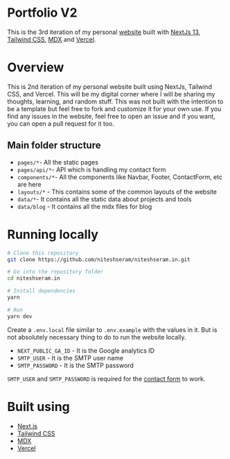 # Portfolio V2

This is the 3rd iteration of my personal <a href="https://niteshseram.in" target="_blank">website</a> built with <a href="https://nextjs.org/" target="_blank">NextJs 13</a>, <a href="https://tailwindcss.com/">Tailwind CSS</a>, <a href="https://mdxjs.com/">MDX</a> and <a href="https://vercel.com" target="_blank">Vercel</a>.

# Overview

This is 2nd iteration of my personal website built using NextJs, Tailwind CSS, and Vercel. This will be my digital corner where I will be sharing my thoughts, learning, and random stuff. This was not built with the intention to be a template but feel free to fork and customize it for your own use. If you find any issues in the website, feel free to open an issue and if you want, you can open a pull request for it too.

## Main folder structure

- `pages/*`- All the static pages
- `pages/api/*`- API which is handling my contact form
- `components/*`- All the components like Navbar, Footer, ContactForm, etc are here
- `layouts/*` - This contains some of the common layouts of the website
- `data/*`- It contains all the static data about projects and tools
- `data/blog` - It contains all the mdx files for blog

# Running locally

```bash
# Clone this repository
git clone https://github.com/niteshseram/niteshseram.in.git

# Go into the repository folder
cd niteshseram.in

# Install dependencies
yarn

# Run
yarn dev
```

Create a `.env.local` file similar to `.env.example` with the values in it. But is not absolutely necessary thing to do to run the website locally.

- `NEXT_PUBLIC_GA_ID` - It is the Google analytics ID
- `SMTP_USER` - It is the SMTP user name
- `SMTP_PASSWORD` - It is the SMTP password

`SMTP_USER` and `SMTP_PASSWORD` is required for the [contact form](https://niteshseram.in/#contact) to work.

# Built using

- [Next.js](https://nextjs.org/)
- [Tailwind CSS](https://tailwindcss.com/)
- [MDX](https://mdxjs.com/)
- [Vercel](https://vercel.com)
